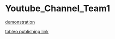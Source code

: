# Youtube_Channel_Team1
[demonstration](https://drive.google.com/file/d/1qtg6BhGqnH4fLTsgpOF6MoYORcoqwuWK/view?usp=drivesdk)


[tableo publishing link](https://public.tableau.com/app/profile/ashwitha.r/vizzes)
